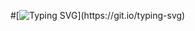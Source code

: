 #[![Typing SVG](https://readme-typing-svg.demolab.com?weight=600&size=24&pause=1000&color=59A6FF&multiline=true&width=435&height=50&lines=Hi!+%2C+I'm+Madison!)](https://git.io/typing-svg)

